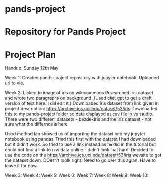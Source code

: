 # pands-project
# Repository for Pands Project

# Project Plan

Handup: Sunday 12th May


Week 1:
Created pands-project repository with jupyter notebook.
Uploaded url to vle.

Week 2:
Licked to image of iris on wikicommons
Researched iris dataset and wrote two paragraphs on background. (Used chat gpt to get a draft version of text here. I did edit it.)
Downloaded iris dataset from link given in project description: https://archive.ics.uci.edu/dataset/53/iris
Downloaded this to my pands-project folder so data displayed as csv file in vs studio.
There were two different datasets - bezdekIris and the iris dataset - not sure what the differnce is here

Used method Ian showed us of importing the dataset into my jupyter notebook using pandas.
Tried this first with the dataset I had downloaded but it didn't work.
So tried to use a link instead as he did in the tutorial but could not find a link to raw data online - didn't look that hard.
Decided to use the code on the https://archive.ics.uci.edu/dataset/53/iris wevsite to get the dataset down.
DOesn't loolk right. Need to go over this agian. Have to leave it for now.




Week 3:
Week 4:
Week 5:
Week 6:
Week 7:
Week 8:
Week 9:
Week 10:

